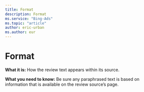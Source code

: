 ```yaml
---
title: Format
description: Format
ms.service: "Bing-Ads"
ms.topic: "article"
author: eric-urban
ms.author: eur
---
```


# Format

**What it is:**  How the review text appears within its source.

**What you need to know:**  Be sure any paraphrased text is based on information that is available on the review source’s page.


